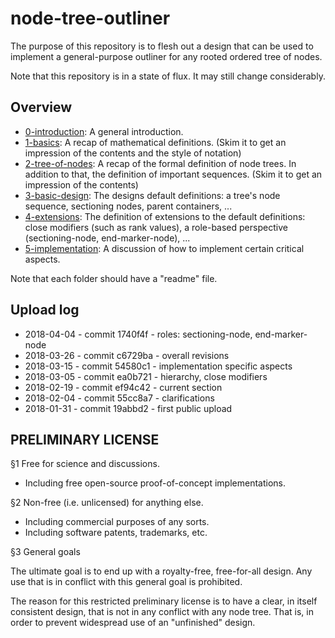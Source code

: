 
node-tree-outliner
===============

The purpose of this repository is to flesh out a design that can be used to
implement a general-purpose outliner for any rooted ordered tree of nodes.

Note that this repository is in a state of flux.
It may still change considerably.

## Overview

* [0-introduction](./0-introduction): A general introduction.
* [1-basics](./1-basics): A recap of mathematical definitions.
  (Skim it to get an impression of the contents and the style of notation)
* [2-tree-of-nodes](./2-tree-of-nodes): A recap of the formal definition of
  node trees. In addition to that, the definition of important sequences.
  (Skim it to get an impression of the contents)
* [3-basic-design](./3-basic-design): The designs default definitions:
  a tree's node sequence, sectioning nodes, parent containers, ...
* [4-extensions](./4-extensions): The definition of extensions to the
  default definitions: close modifiers (such as rank values), a role-based
  perspective (sectioning-node, end-marker-node), ...
* [5-implementation](./5-implementation): A discussion of how to implement
  certain critical aspects.

Note that each folder should have a "readme" file.

## Upload log

* 2018-04-04 - commit 1740f4f - roles: sectioning-node, end-marker-node
* 2018-03-26 - commit c6729ba - overall revisions
* 2018-03-15 - commit 54580c1 - implementation specific aspects
* 2018-03-05 - commit ea0b721 - hierarchy, close modifiers
* 2018-02-19 - commit ef94c42 - current section
* 2018-02-04 - commit 55cc8a7 - clarifications
* 2018-01-31 - commit 19abbd2 - first public upload

## PRELIMINARY LICENSE

§1 Free for science and discussions.

* Including free open-source proof-of-concept implementations.

§2 Non-free (i.e. unlicensed) for anything else.

* Including commercial purposes of any sorts.
* Including software patents, trademarks, etc.

§3 General goals

The ultimate goal is to end up with a royalty-free, free-for-all design.
Any use that is in conflict with this general goal is prohibited.

The reason for this restricted preliminary license is to have a clear, in
itself consistent design, that is not in any conflict with any node tree.
That is, in order to prevent widespread use of an "unfinished" design.
